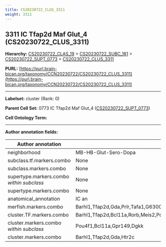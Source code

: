 ```yaml
---
title: CS20230722_CLUS_3311
weight: 3311
---
```

## 3311 IC Tfap2d Maf Glut_4 (CS20230722_CLUS_3311)
<b>Hierarchy: </b>
[CS20230722_CLAS_19](../CS20230722_CLAS_19) >
[CS20230722_SUBC_181](../CS20230722_SUBC_181) >
[CS20230722_SUPT_0773](../CS20230722_SUPT_0773) >
[CS20230722_CLUS_3311](../CS20230722_CLUS_3311)

**PURL:** [https://purl.brain-bican.org/taxonomy/CCN20230722/CS20230722_CLUS_3311](https://purl.brain-bican.org/taxonomy/CCN20230722/CS20230722_CLUS_3311)

---


**Labelset:** cluster (Rank: 0)

**Parent Cell Set:** 0773 IC Tfap2d Maf Glut_4 ([CS20230722_SUPT_0773](../CS20230722_SUPT_0773))



**Cell Ontology Term:** 

[MARKER GENES.]: #


---

[TRANSFERRED ANNOTATIONS.]: #


[AUTHOR ANNOTATION FIELDS.]: #


**Author annotation fields:**

| Author annotation | Value |
|-------------------|-------|
|neighborhood|MB-HB-Glut-Sero-Dopa|
|subclass.tf.markers.combo|None|
|subclass.markers.combo|None|
|supertype.markers.combo _within subclass_|None|
|supertype.markers.combo|None|
|anatomical_annotation|IC an|
|merfish.markers.combo|Barhl1,Tfap2d,Gda,Prlr,Tafa1,G630016G05Rik,Npnt,Dgkk,Pou4f1,Plpp4,Sema5a,Kcnk9|
|cluster.TF.markers.combo|Barhl1,Tfap2d,Bcl11a,Rorb,Meis2,Pou6f2|
|cluster.markers.combo _within subclass_|Pou4f1,Bcl11a,Gpr149,Dgkk|
|cluster.markers.combo|Barhl1,Tfap2d,Gda,Htr2c|
